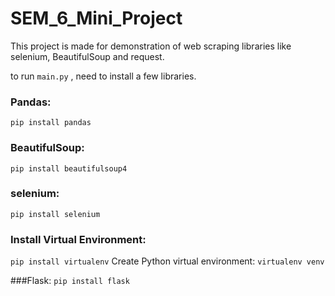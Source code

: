 # SEM_6_Mini_Project

This project is made for demonstration of web scraping libraries like selenium, BeautifulSoup and request.

to run ```main.py``` , need to install a few libraries.

### Pandas:
```pip install pandas```

### BeautifulSoup:
```pip install beautifulsoup4```

### selenium: 
```pip install selenium```

### Install Virtual Environment:
```pip install virtualenv```
Create Python virtual environment:
```virtualenv venv```

###Flask:
```pip install flask```



 
